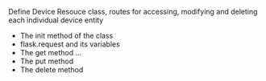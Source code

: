Define Device Resouce class, routes for accessing, modifying and deleting each individual device entity
- The init method of the class
- flask.request and its variables
- The get method …
- The put method
- The delete method
